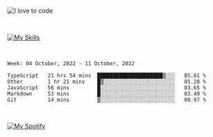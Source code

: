 ![I love to code](https://capsule-render.vercel.app/api?height=250&type=waving&color=gradient&customColorList=14&section=header&text=%F0%9F%92%80%20%F0%9F%96%A4%20%F0%9F%92%BB&fontSize=34&fontColor=fff&animation=fadeIn&fontAlignY=40)

<br>

[![My Skills](https://skillicons.dev/icons?i=html,css,js,ts,dart,react,vue,astro,nextjs,nuxtjs,svelte,remix,gatsby,flutter,jest,sass,styledcomponents,tailwind,materialui,nodejs,graphql,git,netlify,ai,figma)](https://skillicons.dev)

<br>


<!--START_SECTION:waka-->
```text
Week: 04 October, 2022 - 11 October, 2022

TypeScript   21 hrs 54 mins  █████████████████████▒░░░   85.61 % 
Other        1 hr 21 mins    █▒░░░░░░░░░░░░░░░░░░░░░░░   05.28 % 
JavaScript   56 mins         █░░░░░░░░░░░░░░░░░░░░░░░░   03.65 % 
Markdown     53 mins         █░░░░░░░░░░░░░░░░░░░░░░░░   03.49 % 
Git          14 mins         ▒░░░░░░░░░░░░░░░░░░░░░░░░   00.97 % 
```
<!--END_SECTION:waka-->


<br>

[![My Spotify](https://spotify-github-profile.vercel.app/api/view?uid=dmblakedesign&cover_image=true&theme=default&bar_color=53b14f&bar_color_cover=false)](https://github.com/kittinan/spotify-github-profile)
